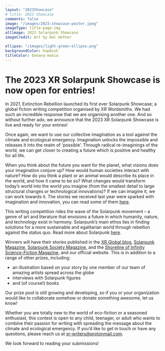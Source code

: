 ```yaml
---
layout: "2023Showcase"
# title: 2023 Showcase
comments: false
image: "/images/2023-showcase-poster.jpeg"
imageType: title-page-img
altimage: 2023 Solarpunk Showcase
imageCredit: Art by Hal Hefner

ellipse: "/images/light-green-ellipse.png"
backgroundColor: hopbush
titleColor: banana-mania
---
```


# The 2023 XR Solarpunk Showcase is now open for entries!

In 2021, Extinction Rebellion launched its first ever Solarpunk Showcase; a global fiction writing competition organised by XR Wordsmiths. We had such an incredible response that we are organising another one. And so without further ado, we announce that the 2023 XR Solarpunk Showcase is live and ready for your entries!

Once again, we want to use our collective imagination as a tool against the climate and ecological emergency. Imagination unlocks the impossible and releases it into the realm of ‘possible’. Through radical re-imaginings of the world, we can get closer to creating a future which is positive and healthy for all life.

When you think about the future you want for the planet, what visions does your imagination conjure up? How would human societies interact with nature? How do you think a plant or an animal would describe its place in the world, and how it came to be so? What changes  would transform today’s world into the world you imagine (from the smallest detail to large structural changes or technological innovations)? If we can imagine it, we can work towards it. The stories we received last year were sparked with imagination and innovation, you can read some of them [here](https://www.solarpunkstorytelling.com/).

This writing competition rides the wave of the Solarpunk movement – a genre of art and literature that envisions a future in which humanity, nature, and technology exist in harmony. Solarpunk’s main ethos lies in finding solutions for a more sustainable and egalitarian world through rebellion against the status quo. Read more about Solarpunk [here](https://imposemagazine.com/bytes/cinema/the-definitive-guide-to-solarpunk-fashion-movies-aesthetic-more).

Winners will have their stories published in the [XR Global blog](httsp://rebellion.global/news), [Solarpunk Magazine](https://solarpunkmagazine.com/), [Solarpunk Society Magazine](https://civilx.world/solar-punk-society/), and the [Shoreline of Infinity Science-Fiction Magazine](https://www.shorelineofinfinity.com/), and our official website. This is in addition to a range of other prizes, including:

- an illustration based on your story by one member of our team of amazing artists spread across the globe
- interviews with Solarpunk figures
- and (of course!) books

Our prize pool is still growing and developing, so if you or your organization would like to collaborate somehow or donate something awesome, let us know! 

Whether you are totally new to the world of eco-fiction or a seasoned enthusiast, this contest is open to any child, teenager, or adult who wants to combine their passion for writing with spreading the message about the climate and ecological emergency. If you’d like to get in touch or have any questions, please reach us at xr-writers@protonmail.com.

We look forward to reading your submissions!

